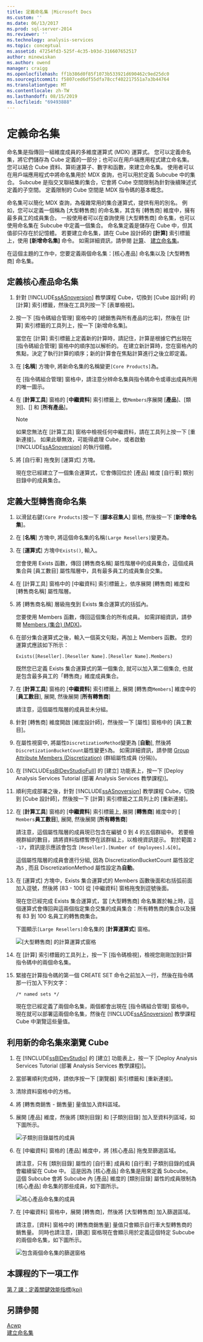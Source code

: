 ```yaml
---
title: 定義命名集 |Microsoft Docs
ms.custom: ''
ms.date: 06/13/2017
ms.prod: sql-server-2014
ms.reviewer: ''
ms.technology: analysis-services
ms.topic: conceptual
ms.assetid: 47254fd3-525f-4c35-b93d-316607652517
author: minewiskan
ms.author: owend
manager: craigg
ms.openlocfilehash: ff1b386d0f85f1073b533921d690462c9ed25dc0
ms.sourcegitcommit: f5807ced6df55dfa78ccf402217551a7a3b44764
ms.translationtype: MT
ms.contentlocale: zh-TW
ms.lasthandoff: 08/15/2019
ms.locfileid: "69493888"
---
```

# <a name="defining-named-sets"></a>定義命名集
  命名集是指傳回一組維度成員的多維度運算式 (MDX) 運算式。 您可以定義命名集，將它們儲存為 Cube 定義的一部分；也可以在用戶端應用程式建立命名集。 您可以結合 Cube 資料、算術運算子、數字和函數，來建立命名集。 使用者可以在用戶端應用程式中將命名集用於 MDX 查詢，也可以用於定義 Subcube 中的集合。 Subcube 是指交叉聯結集的集合，它會將 Cube 空間限制為針對後續陳述式定義的子空間。 定義限制的 Cube 空間是 MDX 指令碼的基本概念。  
  
 命名集可以簡化 MDX 查詢，為複雜常用的集合運算式，提供有用的別名。 例如，您可以定義一個稱為 [大型轉售商] 的命名集，其含有 [轉售商] 維度中，擁有最多員工的成員集合。 一般使用者可以在查詢使用 [大型轉售商] 命名集，也可以使用命名集在 Subcube 中定義一個集合。 命名集定義是儲存在 Cube 中，但其值卻只存在於記憶體。 若要建立命名集，請在 Cube 設計師的 **[計算]** 索引標籤上，使用 **[新增命名集]** 命令。 如需詳細資訊，請參閱 [計算](multidimensional-models-olap-logical-cube-objects/calculations.md)、 [建立命名集](multidimensional-models/create-named-sets.md)。  
  
 在這個主題的工作中，您要定義兩個命名集：[核心產品] 命名集以及 [大型轉售商] 命名集。  
  
## <a name="defining-a-core-products-named-set"></a>定義核心產品命名集  
  
1.  針對 [!INCLUDE[ssASnoversion](../includes/ssasnoversion-md.md)] 教學課程 Cube，切換到 [Cube 設計師] 的 [計算] 索引標籤，然後在工具列按一下 [表單檢視]。  
  
2.  按一下 [指令碼組合管理] 窗格中的 [總銷售與所有產品的比率]，然後在 [計算] 索引標籤的工具列上，按一下 [新增命名集]。  
  
     當您在 [計算] 索引標籤上定義新的計算時，請記住，計算是根據它們出現在 [指令碼組合管理] 窗格中的順序加以解析的。 在建立新計算時，您在窗格內的焦點，決定了執行計算的順序；新的計算會在焦點計算進行之後立即定義。  
  
3.  在 [**名稱**] 方塊中, 將新命名集的名稱變更`[Core Products]`為。  
  
     在 [指令碼組合管理] 窗格中，請注意分辨命名集與指令碼命令或導出成員所用的唯一圖示。  
  
4.  在 [**計算工具**] 窗格的 [**中繼資料**] 索引標籤上, 依`Members`序展開 [**產品**]、[類別]、[] 和 [**所有產品**]。  
  
    > [!NOTE]  
    >  如果您無法在 [計算工具] 窗格中檢視任何中繼資料，請在工具列上按一下 [重新連接]。 如果此舉無效，可能得處理 Cube，或者啟動 [!INCLUDE[ssASnoversion](../includes/ssasnoversion-md.md)] 的執行個體。  
  
5.  將 [自行車] 拖曳到 [運算式] 方塊。  
  
     現在您已經建立了一個集合運算式，它會傳回位於 [產品] 維度 [自行車] 類別目錄中的成員集合。  
  
## <a name="defining-a-large-resellers-named-set"></a>定義大型轉售商命名集  
  
1.  以滑鼠右鍵`[Core Products]`按一下 [**腳本召集人**] 窗格, 然後按一下 [**新增命名集**]。  
  
2.  在 [**名稱**] 方塊中, 將這個命名集的名稱`[Large Resellers]`變更為。  
  
3.  在 [**運算式**] 方塊中`Exists()`, 輸入。  
  
     您會使用 Exists 函數，傳回 [轉售商名稱] 屬性階層中的成員集合，這個成員集合與 [員工數目] 屬性階層中，具有最多員工的成員集合交集。  
  
4.  在 [計算工具] 窗格中的 [中繼資料] 索引標籤上，依序展開 [轉售商] 維度和 [轉售商名稱] 屬性階層。  
  
5.  將 [轉售商名稱] 層級拖曳到 Exists 集合運算式的括弧內。  
  
     您要使用 Members 函數，傳回這個集合的所有成員。 如需詳細資訊，請參閱 [Members &#40;集合&#41; &#40;MDX&#41;](/sql/mdx/members-set-mdx)。  
  
6.  在部分集合運算式之後，輸入一個英文句點，再加上 Members 函數。 您的運算式應該如下所示：  
  
    ```  
    Exists([Reseller].[Reseller Name].[Reseller Name].Members)  
    ```  
  
     既然您已定義 Exists 集合運算式的第一個集合, 就可以加入第二個集合, 也就是包含最多員工的「轉售商」維度成員集合。  
  
7.  在 [**計算工具**] 窗格的 [**中繼資料**] 索引標籤上, 展開 [轉售商`Members`] 維度中的 [**員工數目**], 展開, 然後展開 [**所有轉售商**]  
  
     請注意，這個屬性階層的成員並未分組。  
  
8.  針對 [轉售商] 維度開啟 [維度設計師]，然後按一下 [屬性] 窗格中的 [員工數目]。  
  
9. 在屬性視窗中, 將屬性`DiscretizationMethod`變更為 [**自動**], 然後將`DiscretizationBucketCount`屬性變更`5`為。 如需詳細資訊，請參閱 [Group Attribute Members &#40;Discretization&#41;](multidimensional-models/attribute-properties-group-attribute-members.md) (群組屬性成員 (分隔))。  
  
10. 在 [!INCLUDE[ssBIDevStudioFull](../includes/ssbidevstudiofull-md.md)] 的 [建立] 功能表上，按一下 [Deploy Analysis Services Tutorial (部署 Analysis Services 教學課程)]。  
  
11. 順利完成部署之後，針對 [!INCLUDE[ssASnoversion](../includes/ssasnoversion-md.md)] 教學課程 Cube，切換到 [Cube 設計師]，然後按一下 [計算] 索引標籤之工具列上的 [重新連接]。  
  
12. 在 [**計算工具**] 窗格的 [**中繼資料**] 索引標籤上, 展開 [**轉售商**] 維度中的 [ `Members`**員工數目**], 展開, 然後展開 [**所有轉售商**]  
  
     請注意，這個屬性階層的成員現已包含在編號 0 到 4 的五個群組中。 若要檢視群組的數目，請將資料指標暫停在該群組上，以檢視資訊提示。 對於範圍 `2 -17`，資訊提示應該會包含 `[Reseller].[Number of Employees].&[0]`。  
  
     這個屬性階層的成員會進行分組, 因為 DiscretizationBucketCount 屬性設定為`5` , 而且 DiscretizationMethod 屬性設定為**自動**。  
  
13. 在 [運算式] 方塊中，Exists 集合運算式的 Members 函數後面和右括弧前面加入逗號，然後將 [83 - 100] 從 [中繼資料] 窗格拖曳到逗號後面。  
  
     現在您已經完成 Exists 集合運算式，當 [大型轉售商] 命名集置於軸上時，這個運算式會傳回與這兩個指定集合交集的成員集合：所有轉售商的集合以及擁有 83 到 100 名員工的轉售商集合。  
  
     下圖顯示`[Large Resellers]`命名集的 [**計算運算式**] 窗格。  
  
     ![[大型轉售商] 的計算運算式窗格](../../2014/tutorials/media/l6-named-set-02.gif "[大型轉售商] 的計算運算式窗格")  
  
14. 在 [計算] 索引標籤的工具列上，按一下 [指令碼檢視]，檢視您剛剛加到計算指令碼中的兩個命名集。  
  
15. 緊接在計算指令碼的第一個 CREATE SET 命令之前加入一行，然後在指令碼那一行加入下列文字：  
  
    ```  
    /* named sets */  
    ```  
  
     現在您已經定義了兩個命名集，兩個都會出現在 [指令碼組合管理] 窗格中。 現在就可以部署這兩個命名集，然後在 [!INCLUDE[ssASnoversion](../includes/ssasnoversion-md.md)] 教學課程 Cube 中瀏覽這些量值。  
  
## <a name="browsing-the-cube-by-using-the-new-named-sets"></a>利用新的命名集來瀏覽 Cube  
  
1.  在 [!INCLUDE[ssBIDevStudio](../includes/ssbidevstudio-md.md)] 的 [建立] 功能表上，按一下 [Deploy Analysis Services Tutorial (部署 Analysis Services 教學課程)]。  
  
2.  當部署順利完成時，請依序按一下 [瀏覽器] 索引標籤和 [重新連接]。  
  
3.  清除資料窗格中的方格。  
  
4.  將 [轉售商銷售 - 銷售量] 量值加入資料區域。  
  
5.  展開 [產品] 維度，然後將 [類別目錄] 和 [子類別目錄] 加入至資料列區域，如下圖所示。  
  
     ![子類別目錄屬性的成員](../../2014/tutorials/media/l6-named-set-03.gif "子類別目錄屬性的成員")  
  
6.  在 [中繼資料] 窗格的 [產品] 維度中，將 [核心產品] 拖曳至篩選區域。  
  
     請注意，只有 [類別目錄] 屬性的 [自行車] 成員和 [自行車] 子類別目錄的成員會繼續留在 Cube 中。 這是因為 [核心產品] 命名集是用來定義 Subcube。 這個 Subcube 會將 Subcube 內 [產品] 維度的 [類別目錄] 屬性的成員限制為 [核心產品] 命名集的那些成員，如下圖所示。  
  
     ![核心產品命名集的成員](../../2014/tutorials/media/l6-named-set-04.gif "核心產品命名集的成員")  
  
7.  在 [中繼資料] 窗格中，展開 [轉售商]，然後將 [大型轉售商] 加入篩選區域。  
  
     請注意，[資料] 窗格中的 [轉售商銷售量] 量值只會顯示自行車大型轉售商的銷售量。 同時也請注意，[篩選] 窗格現在會顯示用於定義這個特定 Subcube 的兩個命名集，如下圖所示。  
  
     ![包含兩個命名集的篩選窗格](../../2014/tutorials/media/l6-named-set-05.gif "包含兩個命名集的篩選窗格")  
  
## <a name="next-task-in-lesson"></a>本課程的下一項工作  
 [第 7 課：定義關鍵效能指標&#40;kpi&#41;](lesson-7-defining-key-performance-indicators-kpis.md)  
  
## <a name="see-also"></a>另請參閱  
 [Acwp](multidimensional-models-olap-logical-cube-objects/calculations.md)   
 [建立命名集](multidimensional-models/create-named-sets.md)  
  
  
